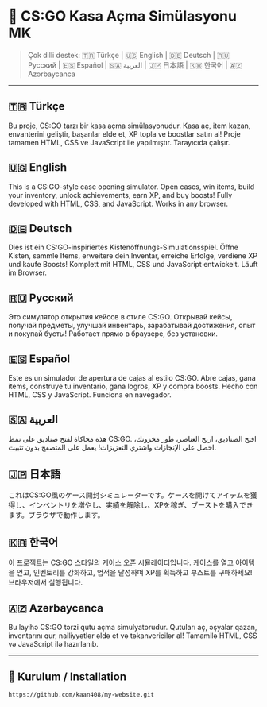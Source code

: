 
# 🎁 CS:GO Kasa Açma Simülasyonu MK

> Çok dilli destek: 🇹🇷 Türkçe | 🇺🇸 English | 🇩🇪 Deutsch | 🇷🇺 Русский | 🇪🇸 Español | 🇸🇦 العربية | 🇯🇵 日本語 | 🇰🇷 한국어 | 🇦🇿 Azərbaycanca

---

## 🇹🇷 Türkçe

Bu proje, CS:GO tarzı bir kasa açma simülasyonudur. Kasa aç, item kazan, envanterini geliştir, başarılar elde et, XP topla ve boostlar satın al! Proje tamamen HTML, CSS ve JavaScript ile yapılmıştır. Tarayıcıda çalışır.

## 🇺🇸 English

This is a CS:GO-style case opening simulator. Open cases, win items, build your inventory, unlock achievements, earn XP, and buy boosts! Fully developed with HTML, CSS, and JavaScript. Works in any browser.

## 🇩🇪 Deutsch

Dies ist ein CS:GO-inspiriertes Kistenöffnungs-Simulationsspiel. Öffne Kisten, sammle Items, erweitere dein Inventar, erreiche Erfolge, verdiene XP und kaufe Boosts! Komplett mit HTML, CSS und JavaScript entwickelt. Läuft im Browser.

## 🇷🇺 Русский

Это симулятор открытия кейсов в стиле CS:GO. Открывай кейсы, получай предметы, улучшай инвентарь, зарабатывай достижения, опыт и покупай бусты! Работает прямо в браузере, без установки.

## 🇪🇸 Español

Este es un simulador de apertura de cajas al estilo CS:GO. Abre cajas, gana ítems, construye tu inventario, gana logros, XP y compra boosts. Hecho con HTML, CSS y JavaScript. Funciona en navegador.

## 🇸🇦 العربية

هذه محاكاة لفتح صناديق على نمط CS:GO. افتح الصناديق، اربح العناصر، طور مخزونك، احصل على الإنجازات واشتري التعزيزات! يعمل على المتصفح بدون تثبيت.

## 🇯🇵 日本語

これはCS:GO風のケース開封シミュレーターです。ケースを開けてアイテムを獲得し、インベントリを増やし、実績を解除し、XPを稼ぎ、ブーストを購入できます。ブラウザで動作します。

## 🇰🇷 한국어

이 프로젝트는 CS:GO 스타일의 케이스 오픈 시뮬레이터입니다. 케이스를 열고 아이템을 얻고, 인벤토리를 강화하고, 업적을 달성하며 XP를 획득하고 부스트를 구매하세요! 브라우저에서 실행됩니다.

## 🇦🇿 Azərbaycanca

Bu layihə CS:GO tərzi qutu açma simulyatorudur. Qutuları aç, əşyalar qazan, inventarını qur, nailiyyətlər əldə et və təkanvericilər al! Tamamilə HTML, CSS və JavaScript ilə hazırlanıb.

---

## 📁 Kurulum / Installation

```bash
https://github.com/kaan408/my-website.git
